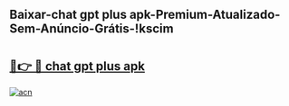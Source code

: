 
## Baixar-chat gpt plus apk-Premium-Atualizado-Sem-Anúncio-Grátis-!kscim

# <h2><a href="https://andorid.site?title=chat_gpt_plus_apk&ref=27">🔗👉 🔴 chat gpt plus apk</a></h2>

[![acn](https://github.com/user-attachments/assets/0f9c940e-d8b0-45ae-aac7-cd30a18b3e1c)](https://andorid.site?title=chat_gpt_plus_apk&ref=27)

